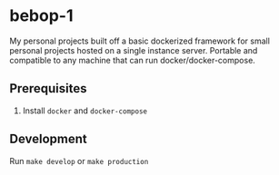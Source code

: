 # bebop-1
My personal projects built off a basic dockerized framework for small personal projects hosted on a single instance server.
Portable and compatible to any machine that can run docker/docker-compose.

## Prerequisites

1) Install  `docker` and `docker-compose`

## Development

Run `make develop` or `make production`
